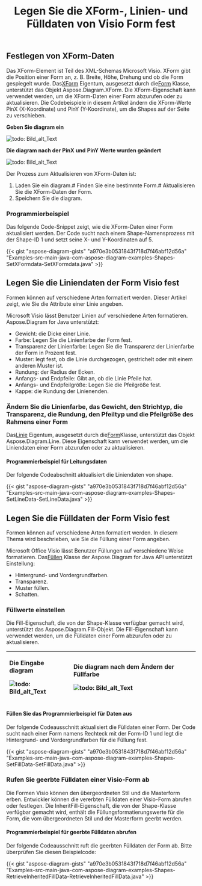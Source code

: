 ﻿---
title: Legen Sie die XForm-, Linien- und Fülldaten von Visio Form fest
type: docs
weight: 70
url: /de/java/set-visio-shape-s-xform-line-and-fill-data/
---
## **Festlegen von XForm-Daten**
 Das XForm-Element ist Teil des XML-Schemas Microsoft Visio. XForm gibt die Position einer Form an, z. B. Breite, Höhe, Drehung und ob die Form gespiegelt wurde. Das[XForm](https://reference.aspose.com/diagram/java/com.aspose.diagram/xform) Eigentum, ausgesetzt durch die[Form](https://reference.aspose.com/diagram/java/com.aspose.diagram/shape) Klasse, unterstützt das Objekt Aspose.Diagram.XForm. Die XForm-Eigenschaft kann verwendet werden, um die XForm-Daten einer Form abzurufen oder zu aktualisieren. Die Codebeispiele in diesem Artikel ändern die XForm-Werte PinX (X-Koordinate) und PinY (Y-Koordinate), um die Shapes auf der Seite zu verschieben.

**Geben Sie diagram ein** 

![todo: Bild_alt_Text](set-visio-shape-s-xform-line-and-fill-data_1.png)

**Die diagram nach der** **PinX** **und** **PinY** **Werte wurden geändert** 

![todo: Bild_alt_Text](set-visio-shape-s-xform-line-and-fill-data_2.png)

Der Prozess zum Aktualisieren von XForm-Daten ist:

1. Laden Sie ein diagram.# Finden Sie eine bestimmte Form.# Aktualisieren Sie die XForm-Daten der Form.
1. Speichern Sie die diagram.
### **Programmierbeispiel**
Das folgende Code-Snippet zeigt, wie die XForm-Daten einer Form aktualisiert werden. Der Code sucht nach einem Shape-Namensprozess mit der Shape-ID 1 und setzt seine X- und Y-Koordinaten auf 5.

{{< gist "aspose-diagram-gists" "a970e3b0531843f718d7f46abf12d56a" "Examples-src-main-java-com-aspose-diagram-examples-Shapes-SetXFormdata-SetXFormdata.java" >}}
## **Legen Sie die Liniendaten der Form Visio fest**
Formen können auf verschiedene Arten formatiert werden. Dieser Artikel zeigt, wie Sie die Attribute einer Linie angeben.

Microsoft Visio lässt Benutzer Linien auf verschiedene Arten formatieren. Aspose.Diagram for Java unterstützt:

- Gewicht: die Dicke einer Linie.
- Farbe: Legen Sie die Linienfarbe der Form fest.
- Transparenz der Linienfarbe: Legen Sie die Transparenz der Linienfarbe der Form in Prozent fest.
- Muster: legt fest, ob die Linie durchgezogen, gestrichelt oder mit einem anderen Muster ist.
- Rundung: der Radius der Ecken.
- Anfangs- und Endpfeile: Gibt an, ob die Linie Pfeile hat.
- Anfangs- und Endpfeilgröße: Legen Sie die Pfeilgröße fest.
- Kappe: die Rundung der Linienenden.
### **Ändern Sie die Linienfarbe, das Gewicht, den Strichtyp, die Transparenz, die Rundung, den Pfeiltyp und die Pfeilgröße des Rahmens einer Form**
 Das[Linie](https://reference.aspose.com/diagram/java/com.aspose.diagram/line) Eigentum, ausgesetzt durch die[Form](https://reference.aspose.com/diagram/java/com.aspose.diagram/shape)Klasse, unterstützt das Objekt Aspose.Diagram.Line. Diese Eigenschaft kann verwendet werden, um die Liniendaten einer Form abzurufen oder zu aktualisieren.
#### **Programmierbeispiel für Leitungsdaten**
Der folgende Codeabschnitt aktualisiert die Liniendaten von shape.

{{< gist "aspose-diagram-gists" "a970e3b0531843f718d7f46abf12d56a" "Examples-src-main-java-com-aspose-diagram-examples-Shapes-SetLineData-SetLineData.java" >}}
## **Legen Sie die Fülldaten der Form Visio fest**
Formen können auf verschiedene Arten formatiert werden. In diesem Thema wird beschrieben, wie Sie die Füllung einer Form angeben.

 Microsoft Office Visio lässt Benutzer Füllungen auf verschiedene Weise formatieren. Das[Füllen](https://reference.aspose.com/diagram/java/com.aspose.diagram/fill) Klasse der Aspose.Diagram for Java API unterstützt Einstellung:

- Hintergrund- und Vordergrundfarben.
- Transparenz.
- Muster füllen.
- Schatten.
### **Füllwerte einstellen**
Die Fill-Eigenschaft, die von der Shape-Klasse verfügbar gemacht wird, unterstützt das Aspose.Diagram.Fill-Objekt. Die Fill-Eigenschaft kann verwendet werden, um die Fülldaten einer Form abzurufen oder zu aktualisieren.

|<p>**Die Eingabe diagram** </p><p>![todo: Bild_alt_Text](http://i.imgur.com/OrhEecb.png)</p>|<p>**Die diagram nach dem Ändern der Füllfarbe** </p><p>![todo: Bild_alt_Text](http://i.imgur.com/HO0wmZ8.png)</p>|
|:- |:- |
#### **Füllen Sie das Programmierbeispiel für Daten aus**
Der folgende Codeausschnitt aktualisiert die Fülldaten einer Form. Der Code sucht nach einer Form namens Rechteck mit der Form-ID 1 und legt die Hintergrund- und Vordergrundfarben für die Füllung fest.

{{< gist "aspose-diagram-gists" "a970e3b0531843f718d7f46abf12d56a" "Examples-src-main-java-com-aspose-diagram-examples-Shapes-SetFillData-SetFillData.java" >}}
### **Rufen Sie geerbte Fülldaten einer Visio-Form ab**
Die Formen Visio können den übergeordneten Stil und die Masterform erben. Entwickler können die vererbten Fülldaten einer Visio-Form abrufen oder festlegen. Die InheritFill-Eigenschaft, die von der Shape-Klasse verfügbar gemacht wird, enthält die Füllungsformatierungswerte für die Form, die vom übergeordneten Stil und der Masterform geerbt werden.
#### **Programmierbeispiel für geerbte Fülldaten abrufen**
Der folgende Codeausschnitt ruft die geerbten Fülldaten der Form ab. Bitte überprüfen Sie diesen Beispielcode:

{{< gist "aspose-diagram-gists" "a970e3b0531843f718d7f46abf12d56a" "Examples-src-main-java-com-aspose-diagram-examples-Shapes-RetrieveInheritedFillData-RetrieveInheritedFillData.java" >}}
